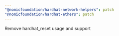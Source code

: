 ```yaml
---
"@nomicfoundation/hardhat-network-helpers": patch
"@nomicfoundation/hardhat-ethers": patch
---
```


Remove hardhat_reset usage and support
